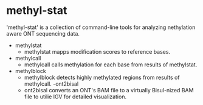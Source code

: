 # methyl-stat

'methyl-stat' is a collection of command-line tools for analyzing nethylation aware ONT sequencing data.

- methylstat
  - methylstat mapps modification scores to reference bases. 
- methylcall
  - methylcall calls methylation for each base from results of methylstat.
- methylblock
  - methylblock detects highly methylated regions from results of methylcall.
-ont2bisal
  - ont2bisal converts an ONT's BAM file to a virtually Bisul-nized BAM file to utilie IGV for detailed visualization.
